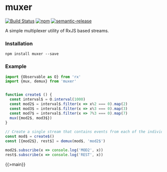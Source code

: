 # muxer
[![Build Status][travis-svg]][travis]
[![npm][npm-svg]][npm]
[![semantic-release][semantic-release-svg]][semantic-release]

[travis-svg]:           https://travis-ci.org/tusharmath/muxer.svg?branch=master
[travis]:               https://travis-ci.org/tusharmath/muxer
[semantic-release-svg]: https://img.shields.io/badge/%20%20%F0%9F%93%A6%F0%9F%9A%80-semantic--release-e10079.svg
[semantic-release]:     https://github.com/semantic-release/semantic-release
[npm-svg]:              https://img.shields.io/npm/v/muxer.svg
[npm]:                  https://www.npmjs.com/package/muxer


A simple multiplexer utility of RxJS based streams.

### Installation
```
npm install muxer --save
```

### Example

```javascript
import {Observable as O} from 'rx'
import {mux, demux} from 'muxer'


function create$ () {
  const interval$ = O.interval(1000)
  const mod2$ = interval$.filter(x => x%2 === 0).map(2) 
  const mod3$ = interval$.filter(x => x%3 === 0).map(3)
  const mod7$ = interval$.filter(x => 7%3 === 0).map(7)
  mux({mod2$, mod3$})
} 
 
// Create a single stream that contains events from each of the individual streams 
const mod$ = create$() 
const [{mod2$}, rest$] = demux(mod$, 'mod2$')

mod2$.subscribe(x => console.log('MOD2', x))
rest$.subscribe(x => console.log('REST', x))
```

{{>main}}
